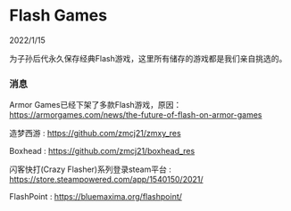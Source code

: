 # Flash Games

2022/1/15

为子孙后代永久保存经典Flash游戏，这里所有储存的游戏都是我们亲自挑选的。

### 消息

Armor Games已经下架了多款Flash游戏，原因：https://armorgames.com/news/the-future-of-flash-on-armor-games

造梦西游 : https://github.com/zmcj21/zmxy_res

Boxhead : https://github.com/zmcj21/boxhead_res

闪客快打(Crazy Flasher)系列登录steam平台 : https://store.steampowered.com/app/1540150/2021/

FlashPoint : https://bluemaxima.org/flashpoint/

